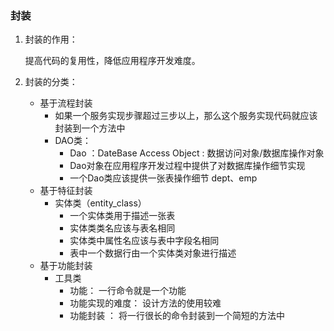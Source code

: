 ### 封装

1. 封装的作用： 

    提高代码的复用性，降低应用程序开发难度。

2. 封装的分类：

   + 基于流程封装
     + 如果一个服务实现步骤超过三步以上，那么这个服务实现代码就应该封装到一个方法中
     + DAO类：
       + Dao ：DateBase Access Object : 数据访问对象/数据库操作对象
       + Dao对象在应用程序开发过程中提供了对数据库操作细节实现
       + 一个Dao类应该提供一张表操作细节 dept、emp
   + 基于特征封装
     + 实体类（entity_class）
       + 一个实体类用于描述一张表
       + 实体类类名应该与表名相同
       + 实体类中属性名应该与表中字段名相同
       + 表中一个数据行由一个实体类对象进行描述
   + 基于功能封装
     + 工具类
       + 功能： 一行命令就是一个功能 
       + 功能实现的难度： 设计方法的使用较难
       + 功能封装 ： 将一行很长的命令封装到一个简短的方法中
   

